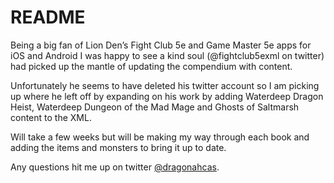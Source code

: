 # README

Being a big fan of Lion Den’s Fight Club 5e and Game Master 5e apps for iOS and Android I was happy to see a kind soul (@fightclub5exml on twitter) had picked up the mantle of updating the compendium with content.

Unfortunately he seems to have deleted his twitter account so I am picking up where he left off by expanding on his work by adding Waterdeep Dragon Heist, Waterdeep Dungeon of the Mad Mage and Ghosts of Saltmarsh content to the XML.

Will take a few weeks but will be making my way through each book and adding the items and monsters to bring it up to date.

Any questions hit me up on twitter [@dragonahcas](http://twitter.com/dragonahcas).
